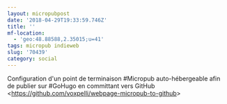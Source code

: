 ```yaml
---
layout: micropubpost
date: '2018-04-29T19:33:59.746Z'
title: ''
mf-location:
  - 'geo:48.88588,2.35015;u=41'
tags: micropub indieweb
slug: '70439'
category: social
---
```

Configuration d&#39;un point de terminaison #Micropub auto-hébergeable afin de publier sur #GoHugo en committant vers GitHub &lt;https://github.com/voxpelli/webpage-micropub-to-github&gt;
